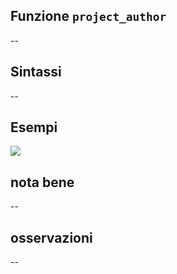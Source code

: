 ## Funzione `project_author`

--

## Sintassi

--

## Esempi

<img src="/img/variabili/project_author/project_author1.png">

## nota bene

--

## osservazioni

--